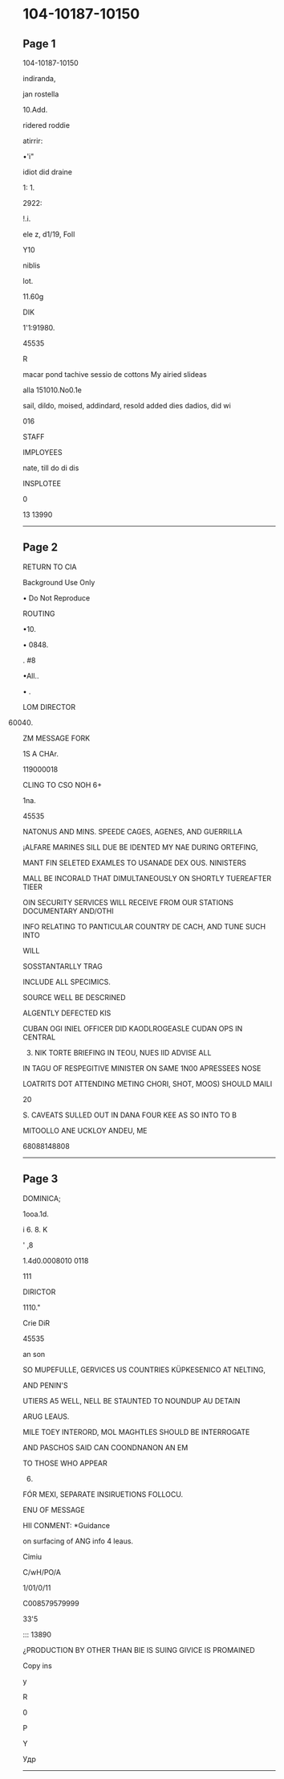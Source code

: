 # 104-10187-10150

## Page 1

104-10187-10150

indiranda,

jan rostella

10.Add.

ridered roddie

atirrir:

•'i"

idiot did draine

1: 1.

2922:

!.i.

ele z, d1/19, Foll

Y10

niblis

lot.

11.60g

DIK

1'1:91980.

45535

R

macar pond tachive sessio de cottons My airied slideas

alla 151010.No0.1e

sail, dildo, moised, addindard, resold added dies dadios, did wi

016

STAFF

IMPLOYEES

nate, till do di dis

INSPLOTEE

0

13 13990

---

## Page 2

RETURN TO CIA

Background Use Only

• Do Not Reproduce

ROUTING

•10.

• 0848.

. #8

•All..

• .

LOM DIRECTOR

60040.

ZM MESSAGE FORK

1S A CHAr.

119000018

CLING TO CSO NOH 6+

1na.

45535

NATONUS AND MINS. SPEEDE CAGES, AGENES, AND GUERRILLA

¡ALFARE MARINES SILL DUE BE IDENTED MY NAE DURING ORTEFING,

MANT FIN SELETED EXAMLES TO USANADE DEX OUS. NINISTERS

MALL BE INCORALD THAT DIMULTANEOUSLY ON SHORTLY TUEREAFTER TIEER

OIN SECURITY SERVICES WILL RECEIVE FROM OUR STATIONS DOCUMENTARY AND/OTHI

INFO RELATING TO PANTICULAR COUNTRY DE CACH, AND TUNE SUCH INTO

WILL

SOSSTANTARLLY TRAG

INCLUDE ALL SPECIMICS.

SOURCE WELL BE DESCRINED

ALGENTLY DEFECTED KIS

CUBAN OGI INIEL OFFICER DID KAODLROGEASLE CUDAN OPS IN CENTRAL

3. NIK TORTE BRIEFING IN TEOU, NUES lID ADVISE ALL

IN TAGU OF RESPEGITIVE MINISTER ON SAME 1N00 APRESSEES NOSE

LOATRITS DOT ATTENDING METING CHORI, SHOT, MOOS) SHOULD MAILI

20

S. CAVEATS SULLED OUT IN DANA FOUR KEE AS SO INTO TO B

MITOOLLO ANE UCKLOY ANDEU, ME

68088148808

---

## Page 3

DOMINICA;

1ooa.1d.

i 6. 8. K

' ,8

1.4d0.0008010 0118

111

DIRICTOR

1110."

Crie DiR

45535

an son

SO MUPEFULLE, GERVICES US COUNTRIES KÜPKESENICO AT NELTING,

AND PENIN'S

UTIERS A5 WELL, NELL BE STAUNTED TO NOUNDUP AU DETAIN

ARUG LEAUS.

MILE TOEY INTERORD, MOL MAGHTLES SHOULD BE INTERROGATE

AND PASCHOS SAID CAN COONDNANON AN EM

TO THOSE WHO APPEAR

6.

FÓR MEXI, SEPARATE INSIRUETIONS FOLLOCU.

ENU OF MESSAGE

HII CONMENT: *Guidance

on surfacing of ANG info 4 leaus.

Cimiu

C/wH/PO/A

1/01/0/11

C008579579999

33'5

::: 13890

¿PRODUCTION BY OTHER THAN BIE IS SUING GIVICE IS PROMAINED

Copy ins

y

R

0

P

Y

Удр

---

